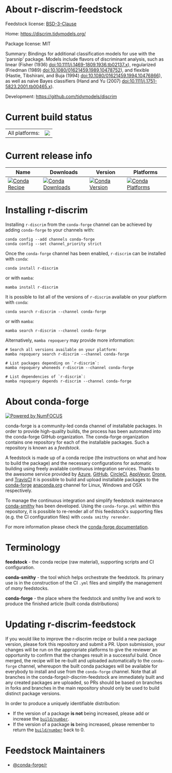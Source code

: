 About r-discrim-feedstock
=========================

Feedstock license: [BSD-3-Clause](https://github.com/conda-forge/r-discrim-feedstock/blob/main/LICENSE.txt)

Home: https://discrim.tidymodels.org/

Package license: MIT

Summary: Bindings for additional classification models for use with the 'parsnip' package. Models include flavors of discriminant analysis, such as linear (Fisher (1936) <doi:10.1111/j.1469-1809.1936.tb02137.x>), regularized (Friedman (1989) <doi:10.1080/01621459.1989.10478752>), and flexible (Hastie, Tibshirani, and Buja (1994) <doi:10.1080/01621459.1994.10476866>), as well as naive Bayes classifiers (Hand and Yu (2007) <doi:10.1111/j.1751-5823.2001.tb00465.x>).

Development: https://github.com/tidymodels/discrim

Current build status
====================


<table><tr><td>All platforms:</td>
    <td>
      <a href="https://dev.azure.com/conda-forge/feedstock-builds/_build/latest?definitionId=19515&branchName=main">
        <img src="https://dev.azure.com/conda-forge/feedstock-builds/_apis/build/status/r-discrim-feedstock?branchName=main">
      </a>
    </td>
  </tr>
</table>

Current release info
====================

| Name | Downloads | Version | Platforms |
| --- | --- | --- | --- |
| [![Conda Recipe](https://img.shields.io/badge/recipe-r--discrim-green.svg)](https://anaconda.org/conda-forge/r-discrim) | [![Conda Downloads](https://img.shields.io/conda/dn/conda-forge/r-discrim.svg)](https://anaconda.org/conda-forge/r-discrim) | [![Conda Version](https://img.shields.io/conda/vn/conda-forge/r-discrim.svg)](https://anaconda.org/conda-forge/r-discrim) | [![Conda Platforms](https://img.shields.io/conda/pn/conda-forge/r-discrim.svg)](https://anaconda.org/conda-forge/r-discrim) |

Installing r-discrim
====================

Installing `r-discrim` from the `conda-forge` channel can be achieved by adding `conda-forge` to your channels with:

```
conda config --add channels conda-forge
conda config --set channel_priority strict
```

Once the `conda-forge` channel has been enabled, `r-discrim` can be installed with `conda`:

```
conda install r-discrim
```

or with `mamba`:

```
mamba install r-discrim
```

It is possible to list all of the versions of `r-discrim` available on your platform with `conda`:

```
conda search r-discrim --channel conda-forge
```

or with `mamba`:

```
mamba search r-discrim --channel conda-forge
```

Alternatively, `mamba repoquery` may provide more information:

```
# Search all versions available on your platform:
mamba repoquery search r-discrim --channel conda-forge

# List packages depending on `r-discrim`:
mamba repoquery whoneeds r-discrim --channel conda-forge

# List dependencies of `r-discrim`:
mamba repoquery depends r-discrim --channel conda-forge
```


About conda-forge
=================

[![Powered by
NumFOCUS](https://img.shields.io/badge/powered%20by-NumFOCUS-orange.svg?style=flat&colorA=E1523D&colorB=007D8A)](https://numfocus.org)

conda-forge is a community-led conda channel of installable packages.
In order to provide high-quality builds, the process has been automated into the
conda-forge GitHub organization. The conda-forge organization contains one repository
for each of the installable packages. Such a repository is known as a *feedstock*.

A feedstock is made up of a conda recipe (the instructions on what and how to build
the package) and the necessary configurations for automatic building using freely
available continuous integration services. Thanks to the awesome service provided by
[Azure](https://azure.microsoft.com/en-us/services/devops/), [GitHub](https://github.com/),
[CircleCI](https://circleci.com/), [AppVeyor](https://www.appveyor.com/),
[Drone](https://cloud.drone.io/welcome), and [TravisCI](https://travis-ci.com/)
it is possible to build and upload installable packages to the
[conda-forge](https://anaconda.org/conda-forge) [anaconda.org](https://anaconda.org/)
channel for Linux, Windows and OSX respectively.

To manage the continuous integration and simplify feedstock maintenance
[conda-smithy](https://github.com/conda-forge/conda-smithy) has been developed.
Using the ``conda-forge.yml`` within this repository, it is possible to re-render all of
this feedstock's supporting files (e.g. the CI configuration files) with ``conda smithy rerender``.

For more information please check the [conda-forge documentation](https://conda-forge.org/docs/).

Terminology
===========

**feedstock** - the conda recipe (raw material), supporting scripts and CI configuration.

**conda-smithy** - the tool which helps orchestrate the feedstock.
                   Its primary use is in the construction of the CI ``.yml`` files
                   and simplify the management of *many* feedstocks.

**conda-forge** - the place where the feedstock and smithy live and work to
                  produce the finished article (built conda distributions)


Updating r-discrim-feedstock
============================

If you would like to improve the r-discrim recipe or build a new
package version, please fork this repository and submit a PR. Upon submission,
your changes will be run on the appropriate platforms to give the reviewer an
opportunity to confirm that the changes result in a successful build. Once
merged, the recipe will be re-built and uploaded automatically to the
`conda-forge` channel, whereupon the built conda packages will be available for
everybody to install and use from the `conda-forge` channel.
Note that all branches in the conda-forge/r-discrim-feedstock are
immediately built and any created packages are uploaded, so PRs should be based
on branches in forks and branches in the main repository should only be used to
build distinct package versions.

In order to produce a uniquely identifiable distribution:
 * If the version of a package **is not** being increased, please add or increase
   the [``build/number``](https://docs.conda.io/projects/conda-build/en/latest/resources/define-metadata.html#build-number-and-string).
 * If the version of a package **is** being increased, please remember to return
   the [``build/number``](https://docs.conda.io/projects/conda-build/en/latest/resources/define-metadata.html#build-number-and-string)
   back to 0.

Feedstock Maintainers
=====================

* [@conda-forge/r](https://github.com/conda-forge/r/)

